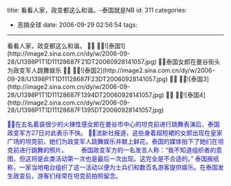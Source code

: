 title: 看看人家，政变都这么和谐。-泰国就是NB
id: 311
categories:
  - 恶搞全球
date: 2006-09-29 02:56:54
tags:
---

<div id="msgcns!9697D6160EFEBC17!924" class="bvMsg"><div>看看人家，政变都这么和谐。

![泰国1](http://image2.sina.com.cn/dy/w/2006-09-28/U1398P1T1D11128687F21DT20060928141057.jpg)
泰国女郎在曼谷街头为政变军人跳舞娱乐

![泰国2](http://image2.sina.com.cn/dy/w/2006-09-28/U1398P1T1D11128687F23DT20060928141057.jpg)

![泰国3](http://image2.sina.com.cn/dy/w/2006-09-28/U1398P1T1D11128687F1394DT20060928141057.jpg)

![泰国4](http://image2.sina.com.cn/dy/w/2006-09-28/U1398P1T1D11128687F1395DT20060928141057.jpg)

<font color="#0909f7">在五名着装很少的火辣性感女郎在曼谷市中心的坦克前进行跳舞表演后，泰国政变军方27日对此表示不快。
法新社报道，这些身着超短裙的女郎出现在皇家广场的坦克前，她们为政变军人跳舞娱乐并献上鲜花。泰国的媒体拍下了她们在坦克前进行跳舞的照片。
　　泰国政变军方的一名发言人称：“我不知道组织者的意图，但这将是此类活动第一次也是最后一次出现。这完全是不合适的。”
泰国报纸称，一家当地电台组织了这一活动以便为士兵们和数百名游客提供娱乐。在泰国发生政变后，游客们经常在坦克前拍照留念。</font></div></div>